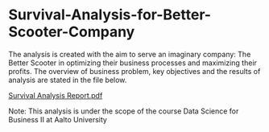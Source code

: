 # Survival-Analysis-for-Better-Scooter-Company
The analysis is created with the aim to serve an imaginary company: The Better Scooter in optimizing their business processes and maximizing their profits. The overview of business problem, key objectives and the results of analysis are stated in the file below. 

[Survival Analysis Report.pdf](https://github.com/vpttra/Survival-Analysis-for-Better-Scooter-Company/files/10192756/Survival.Analysis.Report.pdf)

Note: This analysis is under the scope of the course Data Science for Business II at Aalto University
